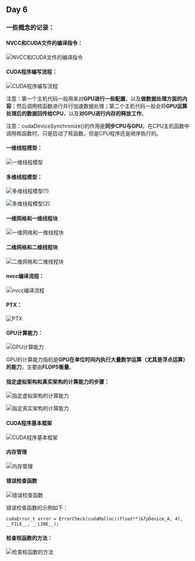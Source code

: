 ## Day 6

### 一些概念的记录：

#### NVCC和CUDA文件的编译指令：

![NVCC和CUDA文件的编译指令](.\NVCC和CUDA文件的编译指令.png)

#### CUDA程序编写流程：

![CUDA程序编写流程](.\CUDA程序编写流程.png)

注意：第一个主机代码一般用来对**GPU进行一些配置**，以及**做数据处理方面的内容**；然后调用核函数进行并行加速数据处理；第二个主机代码一般会将**GPU运算处理后的数据回传给CPU**，以及**对GPU进行内存的释放工作**。

注意：cudaDeviceSynchronize()的作用是**同步CPU与GPU**。在CPU主机函数中调用核函数时，只是启动了核函数，但是CPU程序还是顺序执行的。

#### 一维线程模型：

![一维线程模型](.\一维线程模型.png)

#### 多维线程模型：

![多维线程模型(1)](.\多维线程模型(1).png)

![多维线程模型(2)](.\多维线程模型(2).png)

#### 一维网格和一维线程块

![一维网格和一维线程块](.\一维网格和一维线程块.png)

#### 二维网格和二维线程块

![二维网格和二维线程块](.\二维网格和二维线程块.png)

#### nvcc编译流程：

![nvcc编译流程](.\nvcc编译流程.png)

#### PTX：

![PTX](.\PTX.png)

#### GPU计算能力：

![GPU计算能力](.\GPU计算能力.png)

GPU的计算能力指的是**GPU在单位时间内执行大量数学运算（尤其是浮点运算）的能力**，主要由**FLOPS衡量**。

#### 指定虚拟架构和真实架构的计算能力的步骤：

![指定虚拟架构的计算能力](.\指定虚拟架构的计算能力.png)

![指定真实架构的计算能力](.\指定真实架构的计算能力.png)

#### CUDA程序基本框架

![CUDA程序基本框架](.\CUDA程序基本框架.png)

#### 内存管理

![内存管理](.\内存管理.png)

#### 错误检查函数

![错误检查函数](.\错误检查函数.png)

错误检查函数的示例如下：

```
cudaError_t error = ErrorCheck(cudaMalloc((float**)&fpDevice_A, 4), __FILE__, __LINE__);
```

#### 检查核函数的方法：

![检查核函数的方法](.\检查核函数的方法.png)

